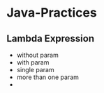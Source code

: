 # Java-Practices
## Lambda Expression
- without param
- with param
- single param
- more than one param
- 
